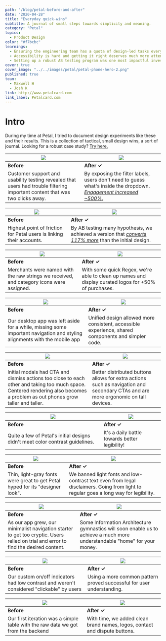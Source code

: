 ```yaml
---
path: "/blog/petal-before-and-after"
date: "2020-04-28"
title: "Everyday quick-wins"
subtitle: A journal of small steps towards simplicity and meaning.
category: "Petal"
topics:
  - Product Design
color: "#f7bcbc"
learnings:
  - Ensuring the engineering team has a quota of design-led tasks every sprint was essential to getting some of this work prioritized.
  - Accessibility is hard and getting it right deserves much more attention and resources than some small teams have.
  - Setting up a robust AB testing program was one most impactful investments we made as a team.
cover: true
cover_image: "../../images/petal/petal-phone-hero-2.png"
published: true
team:
  - Maxwell H
  - Josh K
link: http://www.petalcard.com
link_label: Petalcard.com
---
```


# Intro

During my time at Petal, I tried to document design experiments like these and their results. This is a collection of tactical, small design wins, a sort of journal. Looking for a robust case study? [Try here.](/blog/nubank/nuconta)

| <img src="../../images/petal/before-and-after/filters-before.gif">                                                           | <img src="../../images/petal/before-and-after/filters-after-3.gif">                                                                                          |
| ---------------------------------------------------------------------------------------------------------------------------- | ------------------------------------------------------------------------------------------------------------------------------------------------------------ |
| **Before**                                                                                                                   | **After ✓**                                                                                                                                                  |
| Customer support and usability testing revealed that users had trouble filtering important content that was two clicks away. | By exposing the filter labels, users don't need to guess what's inside the dropdown. [_Engagement increased ~500%._](https://share.getcloudapp.com/wbu05LEA) |

| ![](../../images/petal/before-and-after/bankLinking-before.png)      | ![](../../images/petal/before-and-after/bankLinking-after.png)                                                                                    |
| -------------------------------------------------------------------- | ------------------------------------------------------------------------------------------------------------------------------------------------- |
| **Before**                                                           | **After ✓**                                                                                                                                       |
| Highest point of friction for Petal users is linking their accounts. | By AB testing many hypothesis, we achieved a version that [_converts 117% more_](https://share.getcloudapp.com/p9u7Y00X) than the initial design. |

| ![](../../images/petal/before-and-after/feedItems-before.png)                            | ![](../../images/petal/before-and-after/feedItems-after.png)                                         |
| ---------------------------------------------------------------------------------------- | ---------------------------------------------------------------------------------------------------- |
| **Before**                                                                               | **After ✓**                                                                                          |
| Merchants were named with the raw strings we received, and category icons were assigned. | With some quick Regex, we're able to clean up names and display curated logos for +50% of purchases. |

| ![](../../images/petal/before-and-after/desktop-before.png)                                                              | ![](../../images/petal/before-and-after/desktop-after.png)                                         |
| ------------------------------------------------------------------------------------------------------------------------ | -------------------------------------------------------------------------------------------------- |
| **Before**                                                                                                               | **After ✓**                                                                                        |
| Our desktop app was left aside for a while, missing some important navigation and styling alignments with the mobile app | Unified design allowed more consistent, accessible experience, shared components and simpler code. |

| ![](../../images/petal/before-and-after/modals-before-12.gif)                                                                                                                 | ![](../../images/petal/before-and-after/modals-after-12.gif)                                                                      |
| ----------------------------------------------------------------------------------------------------------------------------------------------------------------------------- | --------------------------------------------------------------------------------------------------------------------------------- |
| **Before**                                                                                                                                                                    | **After ✓**                                                                                                                       |
| Initial modals had CTA and dismiss actions too close to each other and taking too much space. Centered rendering also becomes a problem as out phones grow taller and taller. | Better distributed buttons allows for extra actions such as navigation and secondary CTAs and are more ergonomic on tall devices. |

| ![](../../images/petal/before-and-after/toast-before.png)                     | ![](../../images/petal/before-and-after/toast-after.png) |
| ----------------------------------------------------------------------------- | -------------------------------------------------------- |
| **Before**                                                                    | **After ✓**                                              |
| Quite a few of Petal's initial designs didn't meet color contrast guidelines. | It's a daily battle towards better legibility!           |

| ![](../../images/petal/before-and-after/light-fonts-before.png)               | ![](../../images/petal/before-and-after/light-fonts-after.png)                                                                       |
| ----------------------------------------------------------------------------- | ------------------------------------------------------------------------------------------------------------------------------------ |
| **Before**                                                                    | **After ✓**                                                                                                                          |
| Thin, light-gray fonts were great to get Petal hyped for its "designer look". | We banned light fonts and low-contrast text even from legal disclaimers. Going from light to regular goes a long way for legibility. |

| ![](../../images/petal/before-and-after/navigation-before-2.png)                                                                    | ![](../../images/petal/before-and-after/navigation-after-2.png)                                                           |
| ----------------------------------------------------------------------------------------------------------------------------------- | ------------------------------------------------------------------------------------------------------------------------- |
| **Before**                                                                                                                          | **After ✓**                                                                                                               |
| As our app grew, our minimalist navigation starter to get too cryptic. Users relied on trial and error to find the desired content. | Some Information Architecture gymnastics will soon enable us to achieve a much more understandable "home" for your money. |

| ![](../../images/petal/before-and-after/toggles-before.png)                               | ![](../../images/petal/before-and-after/toggles-after.png)            |
| ----------------------------------------------------------------------------------------- | --------------------------------------------------------------------- |
| **Before**                                                                                | **After ✓**                                                           |
| Our custom on/off indicators had low contrast and weren't considered "clickable" by users | Using a more common pattern proved successful for user understanding. |

| ![](../../images/petal/before-and-after/transactions-before-3.png)               | ![](../../images/petal/before-and-after/transactions-after-3.png)          |
| -------------------------------------------------------------------------------- | -------------------------------------------------------------------------- |
| **Before**                                                                       | **After ✓**                                                                |
| Our first iteration was a simple table with the raw data we got from the backend | With time, we added clean brand names, logos, contact and dispute buttons. |
